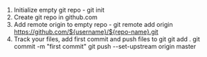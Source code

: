 1. Initialize empty git repo - git init
2. Create git repo in github.com
3. Add remote origin to empty repo - git remote add origin https://github.com/${username}/${repo-name}.git
4. Track your files, add first commit and push files to git
git add .
git commit -m "first commit"
git push --set-upstream origin master
